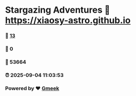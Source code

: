 # Stargazing Adventures :link: https://xiaosy-astro.github.io 
### :page_facing_up: [13](https://xiaosy-astro.github.io/tag.html) 
### :speech_balloon: 0 
### :hibiscus: 53664 
### :alarm_clock: 2025-09-04 11:03:53 
### Powered by :heart: [Gmeek](https://github.com/Meekdai/Gmeek)
